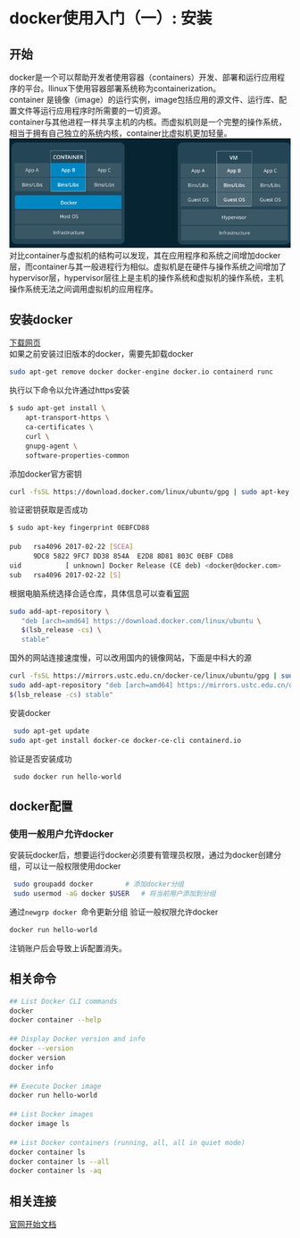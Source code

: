 # docker使用入门（一）: 安装
## 开始

docker是一个可以帮助开发者使用容器（containers）开发、部署和运行应用程序的平台。llinux下使用容器部署系统称为containerization。    
container 是镜像（image）的运行实例，image包括应用的源文件、运行库、配置文件等运行应用程序时所需要的一切资源。     
container与其他进程一样共享主机的内核。而虚拟机则是一个完整的操作系统，相当于拥有自己独立的系统内核，container比虚拟机更加轻量。  
![](assets/2019-07-30-11-24-08.png)                                  
对比container与虚拟机的结构可以发现，其在应用程序和系统之间增加docker层，而container与其一般进程行为相似。虚拟机是在硬件与操作系统之间增加了hypervisor层，hypervisor层往上是主机的操作系统和虚拟机的操作系统，主机操作系统无法之间调用虚拟机的应用程序。
## 安装docker
[下载网页](https://docs.docker.com/engine/installation/)         
如果之前安装过旧版本的docker，需要先卸载docker  
```bash
sudo apt-get remove docker docker-engine docker.io containerd runc
```  

执行以下命令以允许通过https安装

```bash
$ sudo apt-get install \
    apt-transport-https \
    ca-certificates \
    curl \
    gnupg-agent \
    software-properties-common
```
添加docker官方密钥

```bash
curl -fsSL https://download.docker.com/linux/ubuntu/gpg | sudo apt-key add -
```
验证密钥获取是否成功

```bash
$ sudo apt-key fingerprint 0EBFCD88
    
pub   rsa4096 2017-02-22 [SCEA]
      9DC8 5822 9FC7 DD38 854A  E2D8 8D81 803C 0EBF CD88
uid           [ unknown] Docker Release (CE deb) <docker@docker.com>
sub   rsa4096 2017-02-22 [S]
```
根据电脑系统选择合适仓库，具体信息可以查看[官网](https://docs.docker.com/install/linux/docker-ce/ubuntu/#install-using-the-repository)
```bash
sudo add-apt-repository \
   "deb [arch=amd64] https://download.docker.com/linux/ubuntu \
   $(lsb_release -cs) \
   stable"
```
国外的网站连接速度慢，可以改用国内的镜像网站，下面是中科大的源
```bash
curl -fsSL https://mirrors.ustc.edu.cn/docker-ce/linux/ubuntu/gpg | sudo apt-key add -
sudo add-apt-repository "deb [arch=amd64] https://mirrors.ustc.edu.cn/docker-ce/linux/ubuntu \
$(lsb_release -cs) stable"
```
安装docker
```bash
 sudo apt-get update
sudo apt-get install docker-ce docker-ce-cli containerd.io
```

验证是否安装成功
```bahs
 sudo docker run hello-world
```
## docker配置
### 使用一般用户允许docker
安装玩docker后，想要运行docker必须要有管理员权限，通过为docker创建分组，可以让一般权限使用docker  
```bash
 sudo groupadd docker        # 添加docker分组
 sudo usermod -aG docker $USER   # 将当前用户添加到分组
```

通过`newgrp docker `命令更新分组
验证一般权限允许docker
```bash
docker run hello-world
```
注销账户后会导致上诉配置消失。
## 相关命令
```bash
## List Docker CLI commands
docker
docker container --help

## Display Docker version and info
docker --version
docker version
docker info

## Execute Docker image
docker run hello-world

## List Docker images
docker image ls

## List Docker containers (running, all, all in quiet mode)
docker container ls
docker container ls --all
docker container ls -aq
```
##  相关连接

[官网开始文档](https://docs.docker.com/get-started/)